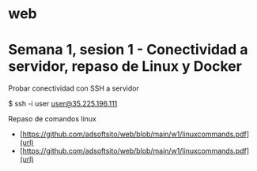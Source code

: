 # web
# Semana 1, sesion 1 - Conectividad a servidor, repaso de Linux y Docker

Probar conectividad con SSH a servidor

$  ssh -i user user@35.225.196.111

Repaso de comandos linux

-	[https://github.com/adsoftsito/web/blob/main/w1/linuxcommands.pdf](url)
-	[https://github.com/adsoftsito/web/blob/main/w1/linuxcommands.pdf](url)



